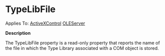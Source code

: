 




<h1 class="heading"><span class="name">TypeLibFile</span></h1>

Applies To: [ActiveXControl](./activexcontrol.md) [OLEServer](./oleserver.md)


**Description**


The TypeLibFile property is a read-only property that reports the name of the file in which the Type Library associated with a COM object is stored.



